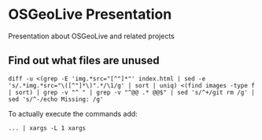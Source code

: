 # OSGeoLive Presentation

Presentation about OSGeoLive and related projects

## Find out what files are unused

    diff -u <(grep -E 'img.*src="[^"]*"' index.html | sed -e 's/.*img.*src="\([^"]*\)".*/\1/g' | sort | uniq) <(find images -type f | sort) | grep -v "^ " | grep -v "^@@ .* @@$" | sed 's/^+/git rm /g' | sed 's/^-/echo Missing: /g'

To actually execute the commands add:

    ... | xargs -L 1 xargs
